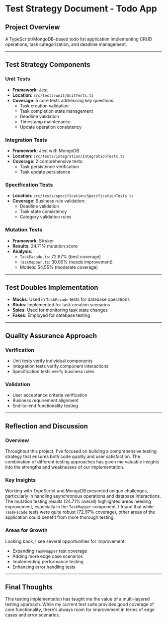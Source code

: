 # Test Strategy Document - Todo App

## Project Overview

A TypeScript/MongoDB-based todo list application implementing CRUD operations, task categorization, and deadline management.

---

## Test Strategy Components

### Unit Tests

- **Framework**: Jest
- **Location**: `src/tests/unit/UnitTests.ts`
- **Coverage**: 5 core tests addressing key questions:
  - Task creation validation
  - Task completion state management
  - Deadline validation
  - Timestamp maintenance
  - Update operation consistency

### Integration Tests

- **Framework**: Jest with MongoDB
- **Location**: `src/tests/integration/IntegrationTests.ts`
- **Coverage**: 2 comprehensive tests:
  - Task persistence verification
  - Task update persistence

### Specification Tests

- **Location**: `src/tests/specification/SpecificationTests.ts`
- **Coverage**: Business rule validation:
  - Deadline validation
  - Task state consistency
  - Category validation rules

### Mutation Tests

- **Framework**: Stryker
- **Results**: 24.71% mutation score
- **Analysis**:
  - `TaskFacade.ts`: 72.97% (best coverage)
  - `TaskMapper.ts`: 30.00% (needs improvement)
  - Models: 54.55% (moderate coverage)

---

## Test Doubles Implementation

- **Mocks**: Used in `TaskFacade` tests for database operations
- **Stubs**: Implemented for task creation scenarios
- **Spies**: Used for monitoring task state changes
- **Fakes**: Employed for database testing

---

## Quality Assurance Approach

### Verification

- Unit tests verify individual components
- Integration tests verify component interactions
- Specification tests verify business rules

### Validation

- User acceptance criteria verification
- Business requirement alignment
- End-to-end functionality testing

---

## Reflection and Discussion

### Overview

Throughout this project, I've focused on building a comprehensive testing strategy that ensures both code quality and user satisfaction. The combination of different testing approaches has given me valuable insights into the strengths and weaknesses of our implementation.

### Key Insights

Working with TypeScript and MongoDB presented unique challenges, particularly in handling asynchronous operations and database interactions. The mutation testing results (24.71% overall) highlighted areas needing improvement, especially in the `TaskMapper` component. I found that while `TaskFacade` tests were quite robust (72.97% coverage), other areas of the application could benefit from more thorough testing.

### Areas for Growth

Looking back, I see several opportunities for improvement:

- Expanding `TaskMapper` test coverage
- Adding more edge case scenarios
- Implementing performance testing
- Enhancing error handling tests

---

## Final Thoughts

This testing implementation has taught me the value of a multi-layered testing approach. While my current test suite provides good coverage of core functionality, there's always room for improvement in terms of edge cases and error scenarios.
